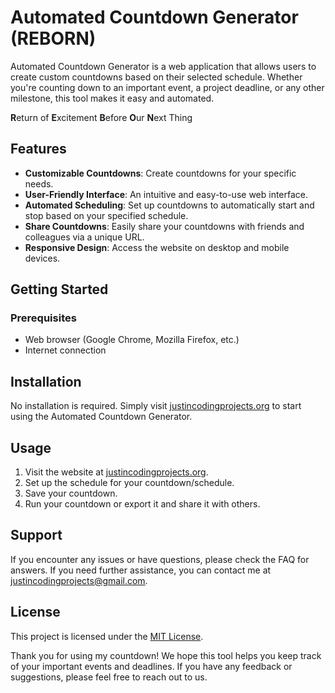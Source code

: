 # Automated Countdown Generator (REBORN)


Automated Countdown Generator is a web application that allows users to create custom countdowns based on their selected schedule. Whether you're counting down to an important event, a project deadline, or any other milestone, this tool makes it easy and automated.

**R**eturn of
**E**xcitement
**B**efore
**O**ur
**N**ext Thing

## Features
- **Customizable Countdowns**: Create countdowns for your specific needs.
- **User-Friendly Interface**: An intuitive and easy-to-use web interface.
- **Automated Scheduling**: Set up countdowns to automatically start and stop based on your specified schedule.
- **Share Countdowns**: Easily share your countdowns with friends and colleagues via a unique URL.
- **Responsive Design**: Access the website on desktop and mobile devices.
## Getting Started
### Prerequisites
- Web browser (Google Chrome, Mozilla Firefox, etc.)
- Internet connection
## Installation
No installation is required. Simply visit [justincodingprojects.org](https://justincodingprojects.org) to start using the Automated Countdown Generator.

## Usage
  1. Visit the website at [justincodingprojects.org](https://justincodingprojects.org).
  2. Set up the schedule for your countdown/schedule.
  3. Save your countdown.
  4. Run your countdown or export it and share it with others.
<!--  4. Share the unique countdown URL with others or keep it for your reference. | HAS NOT GONE TO THAT YET-->

## Support
If you encounter any issues or have questions, please check the FAQ for answers. If you need further assistance, you can contact me at [justincodingprojects@gmail.com](mailto:justincodingprojects+support@gmail.com).

## License
This project is licensed under the [MIT License](LICENSE).

Thank you for using my countdown! We hope this tool helps you keep track of your important events and deadlines. If you have any feedback or suggestions, please feel free to reach out to us.
